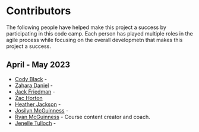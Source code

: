 <!--
 Copyright 2023 Ryan McGuinness
 
 Licensed under the Apache License, Version 2.0 (the "License");
 you may not use this file except in compliance with the License.
 You may obtain a copy of the License at
 
     http://www.apache.org/licenses/LICENSE-2.0
 
 Unless required by applicable law or agreed to in writing, software
 distributed under the License is distributed on an "AS IS" BASIS,
 WITHOUT WARRANTIES OR CONDITIONS OF ANY KIND, either express or implied.
 See the License for the specific language governing permissions and
 limitations under the License.
-->

# Contributors

The following people have helped make this project a success by participating in this
code camp. Each person has played multiple roles in the agile process while
focusing on the overall developmetn that makes this project a success.

## April - May 2023

* [Cody Black](https://github.com/CBlack86) - 
* [Zahara Daniel](https://github.com/zahradaniel) - 
* [Jack Friedman](https://github.com/jackfriedman616) - 
* [Zac Horton](https://github.com/ZacHorton)
* [Heather Jackson](https://github.com/heathjackson) - 
* [Josilyn McGuinness](https://github.com/JosMcG) - 
* [Ryan McGuinness](https://github.com/rmcguinness) - Course content creator and coach.
* [Jenelle Tulloch](https://github.com/jtulloch1) - 